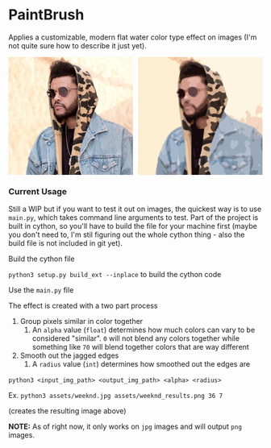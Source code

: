 # PaintBrush

Applies a customizable, modern flat water color type effect on images (I'm not quite sure how to describe it just yet).


<div style="display: flex; justify-content: space-between">
    <img src="assets/weeknd.jpg" width="49%">
    <img src="assets/weeknd_results.png" width="49%">
</div>


### Current Usage

Still a WIP but if you want to test it out on images, the quickest way is to use `main.py`, which takes command line arguments to test. Part of the project is built in cython, so you'll have to build the file for your machine first (maybe you don't need to, I'm stil figuring out the whole cython thing - also the build file is not included in git yet).

Build the cython file

`python3 setup.py build_ext --inplace` to build the cython code

Use the `main.py` file

The effect is created with a two part process
1. Group pixels similar in color together
    1. An `alpha` value (`float`) determines how much colors can vary to be considered "similar". `0` will not blend any colors together while something like `70` will blend together colors that are way different
2. Smooth out the jagged edges
    1. A `radius` value (`int`) determines how smoothed out the edges are

`python3 <input_img_path> <output_img_path> <alpha> <radius>`

Ex. `python3 assets/weeknd.jpg assets/weeknd_results.png 36 7`

(creates the resulting image above)

**NOTE:** As of right now, it only works on `jpg` images and will output `png` images.
